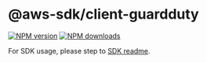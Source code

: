 # @aws-sdk/client-guardduty

[![NPM version](https://img.shields.io/npm/v/@aws-sdk/client-guardduty/rc.svg)](https://www.npmjs.com/package/@aws-sdk/client-guardduty)
[![NPM downloads](https://img.shields.io/npm/dm/@aws-sdk/client-guardduty.svg)](https://www.npmjs.com/package/@aws-sdk/client-guardduty)

For SDK usage, please step to [SDK readme](https://github.com/aws/aws-sdk-js-v3).
